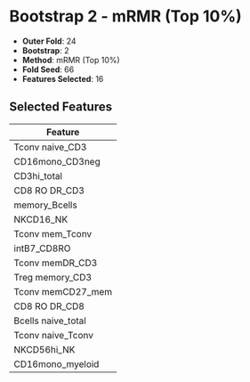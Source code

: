 # Bootstrap 2 - mRMR (Top 10%)

- **Outer Fold**: 24
- **Bootstrap**: 2
- **Method**: mRMR (Top 10%)
- **Fold Seed**: 66
- **Features Selected**: 16

## Selected Features

| Feature |
|---------|
| Tconv naive_CD3 |
| CD16mono_CD3neg |
| CD3hi_total |
| CD8 RO DR_CD3 |
| memory_Bcells |
| NKCD16_NK |
| Tconv mem_Tconv |
| intB7_CD8RO |
| Tconv memDR_CD3 |
| Treg memory_CD3 |
| Tconv memCD27_mem |
| CD8 RO DR_CD8 |
| Bcells naive_total |
| Tconv naive_Tconv |
| NKCD56hi_NK |
| CD16mono_myeloid |
